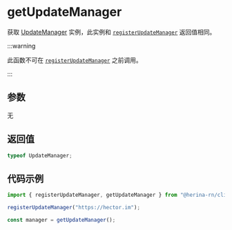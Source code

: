 # getUpdateManager

获取 [UpdateManager](/guide/packages/client/updateManager/introduction.html) 实例，此实例和 [`registerUpdateManager`](/guide/packages/client/registerUpdateManager.html) 返回值相同。

:::warning

此函数不可在 [`registerUpdateManager`](/guide/packages/client/registerUpdateManager.html) 之前调用。

:::

## 参数

无

## 返回值

```typescript
typeof UpdateManager;
```

## 代码示例

```typescript
import { registerUpdateManager, getUpdateManager } from "@herina-rn/client";

registerUpdateManager("https://hector.im");

const manager = getUpdateManager();
```
